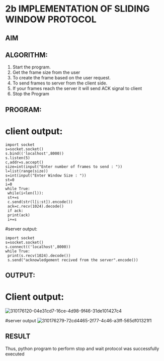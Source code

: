 # 2b IMPLEMENTATION OF SLIDING WINDOW PROTOCOL
## AIM
## ALGORITHM:
1. Start the program.
2. Get the frame size from the user
3. To create the frame based on the user request.
4. To send frames to server from the client side.
5. If your frames reach the server it will send ACK signal to client
6. Stop the Program
## PROGRAM:
# client output:
```
import socket
s=socket.socket()
s.bind(('localhost',8000))
s.listen(5)
c,addr=s.accept()
size=int(input("Enter number of frames to send : "))
l=list(range(size))
s=int(input("Enter Window Size : "))
st=0
i=0
while True:
 while(i<len(l)):
 st+=s
 c.send(str(l[i:st]).encode())
 ack=c.recv(1024).decode()
 if ack:
 print(ack)
 i+=s
```
#server output:
```
import socket
s=socket.socket()
s.connect(('localhost',8000))
while True: 
 print(s.recv(1024).decode())
 s.send("acknowledgement recived from the server".encode())
```
## OUTPUT:
# Client output:

![310176120-04e31cd7-16ce-4d98-9f46-31de101427c4](https://github.com/Thirumurugan2/2b_SLIDING_WINDOW_PROTOCOL/assets/162677168/0078b274-e743-46b4-bc8c-280eed210ff6)

#server output
![310176279-72cd4465-2f77-4c46-a3ff-565df01321f1](https://github.com/Thirumurugan2/2b_SLIDING_WINDOW_PROTOCOL/assets/162677168/8f9f6ea7-ce4a-4193-b997-b2914a7eef93)



## RESULT
Thus, python program to perform stop and wait protocol was successfully executed
